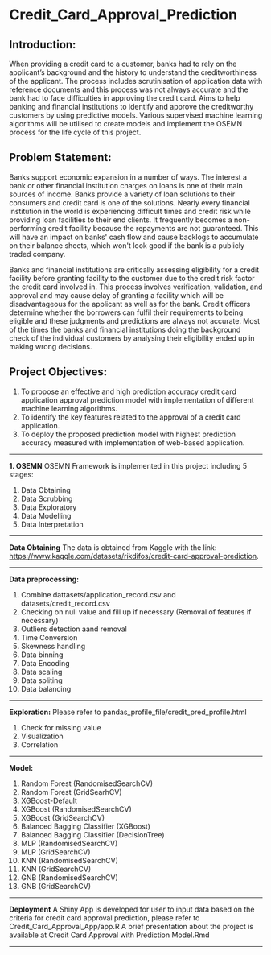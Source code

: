 # Credit_Card_Approval_Prediction

## Introduction: 
When providing a credit card to a customer, banks had to rely on the applicant’s background and the history to understand the creditworthiness of the applicant. The process includes scrutinisation of application data with reference documents and this process was not always accurate and the bank had to face difficulties in approving the credit card.
Aims to help banking and financial institutions to identify and approve the creditworthy customers by using predictive models. 
Various supervised machine learning algorithms will be utilised to create models and implement the OSEMN process for the life cycle of this project. 

## Problem Statement:
Banks support economic expansion in a number of ways. The interest a bank or other financial institution charges on loans is one of their main sources of income. Banks provide a variety of loan solutions to their consumers and credit card is one of the solutions. Nearly every financial institution in the world is experiencing difficult times and credit risk while providing loan facilities to their end clients. It frequently becomes a non-performing credit facility because the repayments are not guaranteed. This will have an impact on banks' cash flow and cause backlogs to accumulate on their balance sheets, which won't look good if the bank is a publicly traded company.

Banks and financial institutions are critically assessing eligibility for a credit facility before granting facility to the customer due to the credit risk factor the credit card involved in. This process involves verification, validation, and approval and may cause delay of granting a facility which will be disadvantageous for the applicant as well as for the bank. Credit officers determine whether the borrowers can fulfil their requirements to being eligible and these judgments and predictions are always not accurate. Most of the times the banks and financial institutions doing the background check of the individual customers by analysing their eligibility ended up in making wrong decisions. 


## Project Objectives:
1. To propose an effective and high prediction accuracy credit card application approval prediction model with implementation of different machine learning algorithms.
2. To identify the key features related to the approval of a credit card application.
3. To deploy the proposed prediction model with highest prediction accuracy measured with implementation of web-based application.
---

**1. OSEMN**
OSEMN Framework is implemented in this project including 5 stages:
1. Data Obtaining
2. Data Scrubbing
3. Data Exploratory
4. Data Modelling
5. Data Interpretation
---

**Data Obtaining**
The data is obtained from Kaggle with the link: https://www.kaggle.com/datasets/rikdifos/credit-card-approval-prediction.

---

**Data preprocessing:**
1. Combine dattasets/application_record.csv and datasets/credit_record.csv
2. Checking on null value and fill up if necessary (Removal of features if necessary)
3. Outliers detection aand removal
4. Time Conversion
5. Skewness handling
6. Data binning
7. Data Encoding
8. Data scaling
9. Data spliting
10. Data balancing

---

**Exploration:**
Please refer to pandas_profile_file/credit_pred_profile.html
1. Check for missing value
2. Visualization
3. Correlation

---

**Model:**
1.  Random Forest (RandomisedSearchCV)
2.	Random Forest (GridSearhCV)
3.	XGBoost-Default
4.	XGBoost (RandomisedSearchCV)
5.	XGBoost (GridSearchCV)
6.	Balanced Bagging Classifier (XGBoost)
7.	Balanced Bagging Classifier (DecisionTree)
8.	MLP (RandomisedSearchCV)
9.	MLP (GridSearchCV)
10.	KNN (RandomisedSearchCV)
11.	KNN (GridSearchCV)
12.	GNB (RandomisedSearchCV)
13.	GNB (GridSearchCV)

---

**Deployment**
A Shiny App is developed for user to input data based on the criteria for credit card approval prediction, please refer to Credit_Card_Approval_App/app.R
A brief presentation about the project is available at Credit Card Approval with Prediction Model.Rmd

---